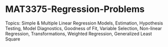 # MAT3375-Regression-Problems
Topics: Simple &amp; Multiple Linear Regression Models, Estimation, Hypothesis Testing, Model Diagnostics, Goodness of Fit, Variable Selection, Non-linear Regression, Transformations, Weighted Regression, Generalized Least Square
